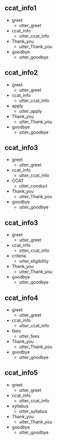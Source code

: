 ## ccat_info1
* greet
  - utter_greet
* ccat_info
  - utter_ccat_info
* Thank_you
  - utter_Thank_you
* goodbye
  - utter_goodbye
  
## ccat_info2
* greet
  - utter_greet
* ccat_info
  - utter_ccat_info
* apply
  - utter_apply
* Thank_you
  - utter_Thank_you
* goodbye
  - utter_goodbye
  
## ccat_info3
* greet
  - utter_greet
* ccat_info
  - utter_ccat_info
* CCAT
  - utter_conduct
* Thank_you
  - utter_Thank_you
* goodbye
  - utter_goodbye
  
## ccat_info3
* greet
  - utter_greet
* ccat_info
  - utter_ccat_info
* criteria
  - utter_eligibility
* Thank_you
  - utter_Thank_you
* goodbye
  - utter_goodbye
  
## ccat_info4
* greet
  - utter_greet
* ccat_info
  - utter_ccat_info
* fees
  - utter_fees
* Thank_you
  - utter_Thank_you
* goodbye
  - utter_goodbye
  
## ccat_info5
* greet
  - utter_greet
* ccat_info
  - utter_ccat_info
* syllabus
  - utter_syllabus
* Thank_you
  - utter_Thank_you
* goodbye
  - utter_goodbye
  
